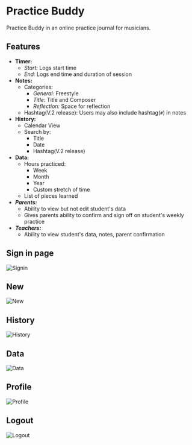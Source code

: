 # Practice Buddy

Practice Buddy in an online practice journal for musicians.

## Features
* **Timer:**
  * *Start:* Logs start time
  * *End:* Logs end time and duration of session
* **Notes:**
  * Categories:
    * *General:* Freestyle
    * *Title:* Title and Composer
    * *Reflection:* Space for reflection
  * Hashtag(V.2 release): Users may also include hashtag(`#`) in notes
* **History:**
  * Calendar View
  * Search by:
    * Title
    * Date
    * Hashtag(V.2 release)
* **Data:**
  * Hours practiced:
    * Week
    * Month
    * Year
    * Custom stretch of time
  * List of pieces learned
* ***Parents:***
  * Ability to view but not edit student's data
  * Gives parents ability to confirm and sign off on student's weekly practice
* ***Teachers:***
  * Ability to view student's data, notes, parent confirmation

## Sign in page

![Signin](http://i.imgur.com/FotD1Y7.png)

## New

![New](http://i.imgur.com/1unCLl5.png)

## History

![History](http://i.imgur.com/BTDz10E.png)

## Data

![Data](http://i.imgur.com/alBZ7Kc.png)

## Profile

![Profile](http://i.imgur.com/iB0mjeO.png)

## Logout

![Logout](http://i.imgur.com/6oRfGRy.png)
